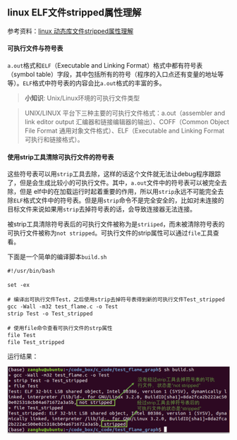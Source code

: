 ## linux ELF文件stripped属性理解

参考资料：[linux 动态库文件stripped属性理解](https://blog.csdn.net/bitsjx/article/details/7454805)

#### 可执行文件与符号表

`a.out`格式和`ELF`（Executable and Linking Format）格式中都有符号表（symbol table）字段，其中包括所有的符号（程序的入口点还有变量的地址等等）。`ELF`格式中符号表的内容会比`a.out`格式的丰富的多。

>**小知识**: Unix/Linux环境的可执行文件类型

>UNIX/LINUX 平台下三种主要的可执行文件格式：a.out（assembler and link editor output 汇编器和链接编辑器的输出）、COFF（Common Object File Format 通用对象文件格式）、ELF（Executable and Linking Format 可执行和链接格式）。


#### 使用strip工具清除可执行文件的符号表

这些符号表可以用`strip`工具去除，这样的话这个文件就无法让debug程序跟踪了，但是会生成比较小的可执行文件。其中，`a.out`文件中的符号表可以被完全去除，但是 elf中的在加载运行时起着重要的作用，所以用`strip`永远不可能完全去除`ELF`格式文件中的符号表。但是用`strip`命令不是完全安全的，比如对未连接的目标文件来说如果用`strip`去掉符号表的话，会导致连接器无法连接。

被strip工具清除符号表后的可执行文件被称为是`striiped`，而未被清除符号表的可执行文件被称为`not stripped`。可执行文件的strip属性可以通过`file`工具查看。

下面是一个简单的编译脚本`build.sh`

```shell
#!/usr/bin/bash

set -ex

# 编译出可执行文件Test，之后使用strip去掉符号表得到新的可执行文件Test_stripped
gcc -Wall -m32 test_flame.c -o Test
strip Test -o Test_stripped

# 使用file命令查看可执行文件的strp属性
file Test
file Test_stripped
```

运行结果：

![](/assets/lin044_01_1.PNG)





